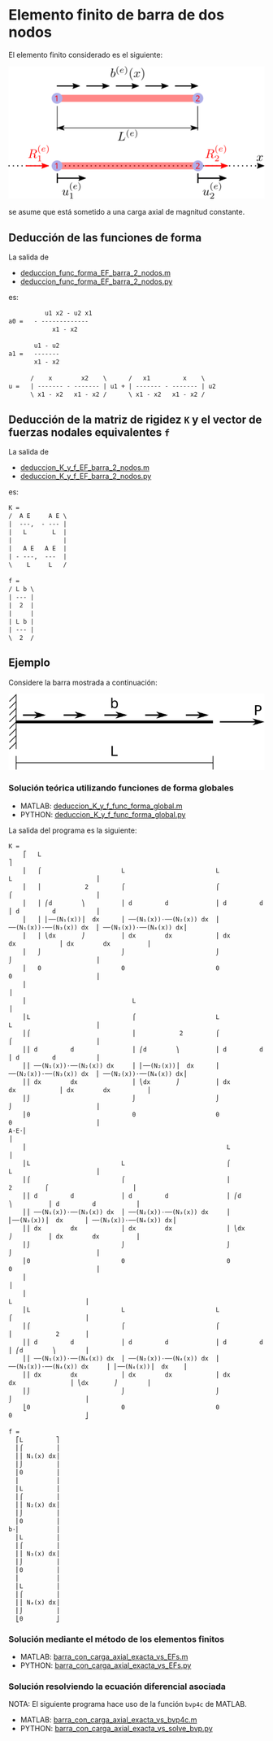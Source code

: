 # Elemento finito de barra de dos nodos

El elemento finito considerado es el siguiente:

![EF_barra_2_nodos.svg](EF_barra_2_nodos.svg)

se asume que está sometido a una carga axial de magnitud constante.

## Deducción de las funciones de forma

La salida de 
* [deduccion_func_forma_EF_barra_2_nodos.m](deduccion_func_forma_EF_barra_2_nodos.m)
* [deduccion_func_forma_EF_barra_2_nodos.py](deduccion_func_forma_EF_barra_2_nodos.py)

es:
```
          u1 x2 - u2 x1
a0 =   - -------------
            x1 - x2

       u1 - u2
a1 =   -------
       x1 - x2

      /    x        x2    \      /   x1         x    \
u =   | ------- - ------- | u1 + | ------- - ------- | u2
      \ x1 - x2   x1 - x2 /      \ x1 - x2   x1 - x2 /
```

## Deducción de la matriz de rigidez `K` y el vector de fuerzas nodales equivalentes `f`
La salida de 
* [deduccion_K_y_f_EF_barra_2_nodos.m](deduccion_K_y_f_EF_barra_2_nodos.m)
* [deduccion_K_y_f_EF_barra_2_nodos.py](deduccion_K_y_f_EF_barra_2_nodos.py)

es:
```
K = 
/  A E     A E \
|  ---,  - --- |
|   L       L  |
|              |
|   A E   A E  |
| - ---,  ---  |
\    L     L   /

f = 
/ L b \
| --- |
|  2  |
|     |
| L b |
| --- |
\  2  /
```

## Ejemplo
Considere la barra mostrada a continuación:

![barra_con_carga_axial.svg](barra_con_carga_axial.svg)

### Solución teórica utilizando funciones de forma globales
* MATLAB: [deduccion_K_y_f_func_forma_global.m](deduccion_K_y_f_func_forma_global.m)
* PYTHON: [deduccion_K_y_f_func_forma_global.py](deduccion_K_y_f_func_forma_global.py)

La salida del programa es la siguiente:
```
K = 
    ⎡   L                                                                                                  ⎤
    ⎢   ⌠                      L                         L                         L                       ⎥
    ⎢   ⎮            2         ⌠                         ⌠                         ⌠                       ⎥
    ⎢   ⎮ ⎛d        ⎞          ⎮ d         d             ⎮ d         d             ⎮ d         d           ⎥
    ⎢   ⎮ ⎜──(N₁(x))⎟  dx      ⎮ ──(N₁(x))⋅──(N₂(x)) dx  ⎮ ──(N₁(x))⋅──(N₃(x)) dx  ⎮ ──(N₁(x))⋅──(N₄(x)) dx⎥
    ⎢   ⎮ ⎝dx       ⎠          ⎮ dx        dx            ⎮ dx        dx            ⎮ dx        dx          ⎥
    ⎢   ⌡                      ⌡                         ⌡                         ⌡                       ⎥
    ⎢   0                      0                         0                         0                       ⎥
    ⎢                                                                                                      ⎥
    ⎢                             L                                                                        ⎥
    ⎢L                            ⌠                      L                         L                       ⎥
    ⎢⌠                            ⎮            2         ⌠                         ⌠                       ⎥
    ⎢⎮ d         d                ⎮ ⎛d        ⎞          ⎮ d         d             ⎮ d         d           ⎥
    ⎢⎮ ──(N₁(x))⋅──(N₂(x)) dx     ⎮ ⎜──(N₂(x))⎟  dx      ⎮ ──(N₂(x))⋅──(N₃(x)) dx  ⎮ ──(N₂(x))⋅──(N₄(x)) dx⎥
    ⎢⎮ dx        dx               ⎮ ⎝dx       ⎠          ⎮ dx        dx            ⎮ dx        dx          ⎥
    ⎢⌡                            ⌡                      ⌡                         ⌡                       ⎥
    ⎢0                            0                      0                         0                       ⎥
A⋅E⋅⎢                                                                                                      ⎥
    ⎢                                                       L                                              ⎥
    ⎢L                         L                            ⌠                      L                       ⎥
    ⎢⌠                         ⌠                            ⎮            2         ⌠                       ⎥
    ⎢⎮ d         d             ⎮ d         d                ⎮ ⎛d        ⎞          ⎮ d         d           ⎥
    ⎢⎮ ──(N₁(x))⋅──(N₃(x)) dx  ⎮ ──(N₂(x))⋅──(N₃(x)) dx     ⎮ ⎜──(N₃(x))⎟  dx      ⎮ ──(N₃(x))⋅──(N₄(x)) dx⎥
    ⎢⎮ dx        dx            ⎮ dx        dx               ⎮ ⎝dx       ⎠          ⎮ dx        dx          ⎥
    ⎢⌡                         ⌡                            ⌡                      ⌡                       ⎥
    ⎢0                         0                            0                      0                       ⎥
    ⎢                                                                                                      ⎥
    ⎢                                                                                 L                    ⎥
    ⎢L                         L                         L                            ⌠                    ⎥
    ⎢⌠                         ⌠                         ⌠                            ⎮            2       ⎥
    ⎢⎮ d         d             ⎮ d         d             ⎮ d         d                ⎮ ⎛d        ⎞        ⎥
    ⎢⎮ ──(N₁(x))⋅──(N₄(x)) dx  ⎮ ──(N₂(x))⋅──(N₄(x)) dx  ⎮ ──(N₃(x))⋅──(N₄(x)) dx     ⎮ ⎜──(N₄(x))⎟  dx    ⎥
    ⎢⎮ dx        dx            ⎮ dx        dx            ⎮ dx        dx               ⎮ ⎝dx       ⎠        ⎥
    ⎢⌡                         ⌡                         ⌡                            ⌡                    ⎥
    ⎣0                         0                         0                            0                    ⎦

f = 
  ⎡L         ⎤
  ⎢⌠         ⎥
  ⎢⎮ N₁(x) dx⎥
  ⎢⌡         ⎥
  ⎢0         ⎥
  ⎢          ⎥
  ⎢L         ⎥
  ⎢⌠         ⎥
  ⎢⎮ N₂(x) dx⎥
  ⎢⌡         ⎥
  ⎢0         ⎥
b⋅⎢          ⎥
  ⎢L         ⎥
  ⎢⌠         ⎥
  ⎢⎮ N₃(x) dx⎥
  ⎢⌡         ⎥
  ⎢0         ⎥
  ⎢          ⎥
  ⎢L         ⎥
  ⎢⌠         ⎥
  ⎢⎮ N₄(x) dx⎥
  ⎢⌡         ⎥
  ⎣0         ⎦

```

### Solución mediante el método de los elementos finitos
* MATLAB: [barra_con_carga_axial_exacta_vs_EFs.m](barra_con_carga_axial_exacta_vs_EFs.m)
* PYTHON: [barra_con_carga_axial_exacta_vs_EFs.py](barra_con_carga_axial_exacta_vs_EFs.py)

### Solución resolviendo la ecuación diferencial asociada
NOTA: El siguiente programa hace uso de la función `bvp4c` de MATLAB.
* MATLAB: [barra_con_carga_axial_exacta_vs_bvp4c.m](barra_con_carga_axial_exacta_vs_bvp4c.m)
* PYTHON: [barra_con_carga_axial_exacta_vs_solve_bvp.py](barra_con_carga_axial_exacta_vs_solve_bvp.py)
